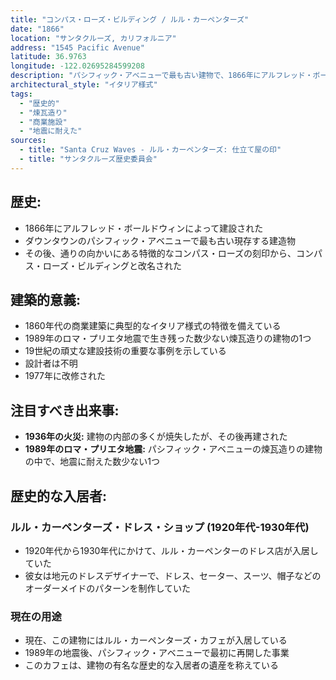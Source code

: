 ```yaml
---
title: "コンパス・ローズ・ビルディング / ルル・カーペンターズ"
date: "1866"
location: "サンタクルーズ, カリフォルニア"
address: "1545 Pacific Avenue"
latitude: 36.9763
longitude: -122.02695284599208
description: "パシフィック・アベニューで最も古い建物で、1866年にアルフレッド・ボールドウィンによって建設された。1989年のロマ・プリエタ地震で生き残った数少ない煉瓦造りの建物の1つ。その後、通りの向かいにある特徴的なコンパス・ローズの刻印から、コンパス・ローズ・ビルディングと改名された。"
architectural_style: "イタリア様式"
tags:
  - "歴史的"
  - "煉瓦造り"
  - "商業施設"
  - "地震に耐えた"
sources:
  - title: "Santa Cruz Waves - ルル・カーペンターズ: 仕立て屋の印"
  - title: "サンタクルーズ歴史委員会"
---
```


## **歴史:**

- 1866年にアルフレッド・ボールドウィンによって建設された
- ダウンタウンのパシフィック・アベニューで最も古い現存する建造物
- その後、通りの向かいにある特徴的なコンパス・ローズの刻印から、コンパス・ローズ・ビルディングと改名された

## **建築的意義:**

- 1860年代の商業建築に典型的なイタリア様式の特徴を備えている
- 1989年のロマ・プリエタ地震で生き残った数少ない煉瓦造りの建物の1つ
- 19世紀の頑丈な建設技術の重要な事例を示している
- 設計者は不明
- 1977年に改修された

## **注目すべき出来事:**

- **1936年の火災:** 建物の内部の多くが焼失したが、その後再建された
- **1989年のロマ・プリエタ地震:** パシフィック・アベニューの煉瓦造りの建物の中で、地震に耐えた数少ない1つ

## **歴史的な入居者:**

### ルル・カーペンターズ・ドレス・ショップ (1920年代-1930年代)

- 1920年代から1930年代にかけて、ルル・カーペンターのドレス店が入居していた
- 彼女は地元のドレスデザイナーで、ドレス、セーター、スーツ、帽子などのオーダーメイドのパターンを制作していた

### 現在の用途

- 現在、この建物にはルル・カーペンターズ・カフェが入居している
- 1989年の地震後、パシフィック・アベニューで最初に再開した事業
- このカフェは、建物の有名な歴史的な入居者の遺産を称えている